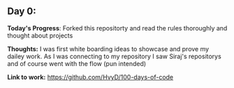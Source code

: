 

## Day 0: 
**Today's Progress**: Forked this repositorty and read the rules thoroughly and thought about projects

**Thoughts:**  I was first white boarding ideas to showcase and prove my dailey work. As I was connecting to my repository I saw Siraj's repositorys and of course went with the flow (pun intended)

**Link to work:** https://github.com/HvyD/100-days-of-code

